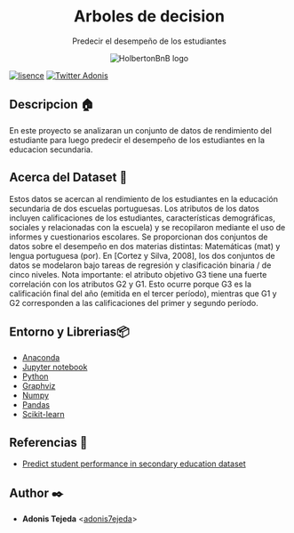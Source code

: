 <h1 align="center">Arboles de decision</h1>
<p align="center">Predecir el desempeño de los estudiantes</p>

<p align="center">
  <img src="https://github.com/adonis7ejeda/arboles_decision/Cname.png"
	    alt="HolbertonBnB logo">
</p>

[![lisence](https://img.shields.io/github/license/adonis7ejeda/AirBnB_clone_v2?style=plastic)](https://github.com/adonis7ejeda/AirBnB_clone_v2/blob/master/LICENSE)
[![Twitter Adonis](https://img.shields.io/twitter/follow/Adonis7ejeda?label=AdonisTejeda&style=social)](https://twitter.com/Adonis7ejeda)

## Descripcion :house:

En este proyecto se analizaran un conjunto de datos de rendimiento del estudiante para luego predecir el desempeño de los estudiantes en la educacion secundaria.

## Acerca del Dataset :newspaper:

Estos datos se acercan al rendimiento de los estudiantes en la educación secundaria de dos escuelas portuguesas. Los atributos de los datos incluyen calificaciones de los estudiantes, características demográficas, sociales y relacionadas con la escuela) y se recopilaron mediante el uso de informes y cuestionarios escolares. Se proporcionan dos conjuntos de datos sobre el desempeño en dos materias distintas: Matemáticas (mat) y lengua portuguesa (por). En [Cortez y Silva, 2008], los dos conjuntos de datos se modelaron bajo tareas de regresión y clasificación binaria / de cinco niveles. Nota importante: el atributo objetivo G3 tiene una fuerte correlación con los atributos G2 y G1. Esto ocurre porque G3 es la calificación final del año (emitida en el tercer período), mientras que G1 y G2 corresponden a las calificaciones del primer y segundo período.

## Entorno y Librerias📦

* [Anaconda](https://www.anaconda.com/)
* [Jupyter notebook](https://jupyter.org/)
* [Python](https://www.python.org/)
* [Graphviz](https://graphviz.org/)
* [Numpy](https://numpy.org/)
* [Pandas](https://pandas.pydata.org/)
* [Scikit-learn](https://scikit-learn.org/stable/)

## Referencias :notebook:

* [Predict student performance in secondary education dataset](https://www.kaggle.com/impapan/student-performance-data-set)

## Author :black_nib:
* **Adonis Tejeda** <[adonis7ejeda](https://github.com/adonis7ejeda)>
